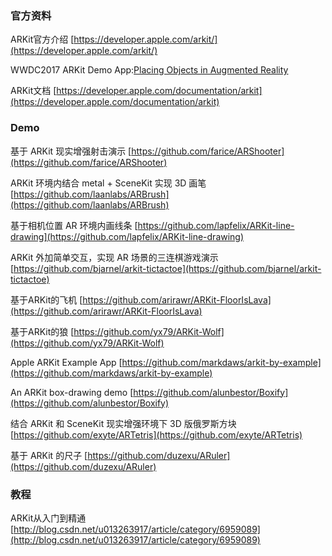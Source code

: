 ### 官方资料

ARKit官方介绍 [https://developer.apple.com/arkit/](https://developer.apple.com/arkit/)

WWDC2017 ARKit Demo App:[Placing Objects in Augmented Reality](https://developer.apple.com/sample-code/wwdc/2017/PlacingObjects.zip)
 
ARKit文档 [https://developer.apple.com/documentation/arkit](https://developer.apple.com/documentation/arkit)

### Demo

基于 ARKit 现实增强射击演示 [https://github.com/farice/ARShooter](https://github.com/farice/ARShooter)

ARKit 环境内结合 metal + SceneKit 实现 3D 画笔 [https://github.com/laanlabs/ARBrush](https://github.com/laanlabs/ARBrush)

基于相机位置 AR 环境内画线条 [https://github.com/lapfelix/ARKit-line-drawing](https://github.com/lapfelix/ARKit-line-drawing)

ARKit 外加简单交互，实现 AR 场景的三连棋游戏演示 [https://github.com/bjarnel/arkit-tictactoe](https://github.com/bjarnel/arkit-tictactoe)

基于ARKit的飞机 [https://github.com/arirawr/ARKit-FloorIsLava](https://github.com/arirawr/ARKit-FloorIsLava)

基于ARKit的狼 [https://github.com/yx79/ARKit-Wolf](https://github.com/yx79/ARKit-Wolf)

Apple ARKit Example App [https://github.com/markdaws/arkit-by-example](https://github.com/markdaws/arkit-by-example)

An ARKit box-drawing demo [https://github.com/alunbestor/Boxify](https://github.com/alunbestor/Boxify)

结合 ARKit 和 SceneKit 现实增强环境下 3D 版俄罗斯方块 [https://github.com/exyte/ARTetris](https://github.com/exyte/ARTetris)

基于 ARKit 的尺子 [https://github.com/duzexu/ARuler](https://github.com/duzexu/ARuler)

### 教程

ARKit从入门到精通 [http://blog.csdn.net/u013263917/article/category/6959089](http://blog.csdn.net/u013263917/article/category/6959089)

